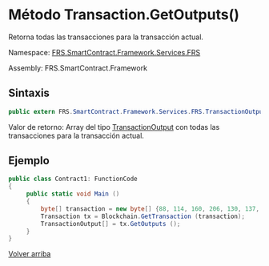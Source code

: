 # Método Transaction.GetOutputs()

Retorna todas las transacciones para la transacción actual.

Namespace: [FRS.SmartContract.Framework.Services.FRS](../../FRS.md)

Assembly: FRS.SmartContract.Framework

## Sintaxis

```c#
public extern FRS.SmartContract.Framework.Services.FRS.TransactionOutput[] GetOutputs ()
```

Valor de retorno: Array del tipo [TransactionOutput](../TransactionOutput.md) con todas las transacciones para la transacción actual.

## Ejemplo

```c#
public class Contract1: FunctionCode
{
     public static void Main ()
     {
         byte[] transaction = new byte[] {88, 114, 160, 206, 130, 137, 41, 94, 119, 120, 242, 71, 232, 244, 3, 20, 165, 69, 182, 106, 185, 119, 239, 183, 65, 174, 220, 157, 251, 28, 215};
         Transaction tx = Blockchain.GetTransaction (transaction);
         TransactionOutput[] = tx.GetOutputs ();
     }
}
```



[Volver arriba](../Transaction.md)
